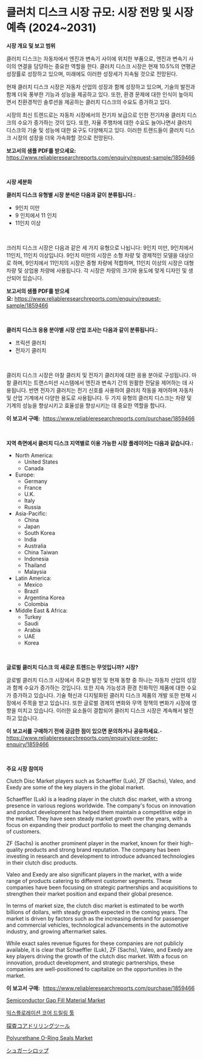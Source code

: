<p><h1>클러치 디스크 시장 규모: 시장 전망 및 시장 예측 (2024~2031)</h1></p><p><strong>시장 개요 및 보고 범위</strong></p>
<p><p>클러치 디스크는 자동차에서 엔진과 변속기 사이에 위치한 부품으로, 엔진과 변속기 사이의 연결을 담당하는 중요한 역할을 한다. 클러치 디스크 시장은 현재 10.5%의 연평균 성장률로 성장하고 있으며, 미래에도 이러한 성장세가 지속될 것으로 전망된다. </p><p>현재 클러치 디스크 시장은 자동차 산업의 성장과 함께 성장하고 있으며, 기술의 발전과 함께 더욱 풍부한 기능과 성능을 제공하고 있다. 또한, 환경 문제에 대한 인식이 높아지면서 친환경적인 솔루션을 제공하는 클러치 디스크의 수요도 증가하고 있다.</p><p>시장의 최신 트렌드로는 자동차 시장에서의 전기차 보급으로 인한 전기차용 클러치 디스크의 수요가 증가하는 것이 있다. 또한, 자율 주행차에 대한 수요도 늘어나면서 클러치 디스크의 기술 및 성능에 대한 요구도 다양해지고 있다. 이러한 트렌드들이 클러치 디스크 시장의 성장을 더욱 가속화할 것으로 전망된다.</p></p>
<p><strong>보고서의 샘플 PDF를 받으세요:</strong> <a href="https://www.reliableresearchreports.com/enquiry/request-sample/1859466">https://www.reliableresearchreports.com/enquiry/request-sample/1859466</a></p>
<p>&nbsp;</p>
<p><strong>시장 세분화</strong></p>
<p><strong>클러치 디스크 유형별 시장 분석은 다음과 같이 분류됩니다.:</strong></p>
<p><ul><li>9인치 미만</li><li>9 인치에서 11 인치</li><li>11인치 이상</li></ul></p>
<p>&nbsp;</p>
<p><p>크러치 디스크 시장은 다음과 같은 세 가지 유형으로 나뉩니다: 9인치 미만, 9인치에서 11인치, 11인치 이상입니다. 9인치 미만의 시장은 소형 차량 및 경제적인 모델을 대상으로 하며, 9인치에서 11인치의 시장은 중형 차량에 적합하며, 11인치 이상의 시장은 대형 차량 및 상업용 차량에 사용됩니다. 각 시장은 차량의 크기와 용도에 맞게 디자인 및 생산되어 있습니다.</p></p>
<p><strong>보고서의 샘플 PDF를 받으세요:</strong>&nbsp;<a href="https://www.reliableresearchreports.com/enquiry/request-sample/1859466">https://www.reliableresearchreports.com/enquiry/request-sample/1859466</a></p>
<p>&nbsp;</p>
<p><strong> 클러치 디스크 응용 분야별 시장 산업 조사는 다음과 같이 분류됩니다.:</strong></p>
<p><ul><li>프릭션 클러치</li><li>전자기 클러치</li></ul></p>
<p>&nbsp;</p>
<p><p>클러치 디스크 시장은 마찰 클러치 및 전자기 클러치에 대한 응용 분야로 구성됩니다. 마찰 클러치는 트랜스미션 시스템에서 엔진과 변속기 간의 원활한 전달을 제어하는 데 사용됩니다. 반면 전자기 클러치는 전기 신호를 사용하여 클러치 작동을 제어하며 자동차 및 산업 기계에서 다양한 용도로 사용됩니다. 두 가지 유형의 클러치 디스크는 차량 및 기계의 성능을 향상시키고 효율성을 향상시키는 데 중요한 역할을 합니다.</p></p>
<p><strong>이 보고서 구매:</strong>&nbsp; <a href="https://www.reliableresearchreports.com/purchase/1859466">https://www.reliableresearchreports.com/purchase/1859466</a></p>
<p>&nbsp;</p>
<p><strong>지역 측면에서 클러치 디스크 지역별로 이용 가능한 시장 플레이어는 다음과 같습니다.:</strong></p>
<p><ul>
    <li>
        North America:
        <ul>
            <li>United States</li>
            <li>Canada</li>
        </ul>
    </li>
    <li>
        Europe:
        <ul>
            <li>Germany</li>
            <li>France</li>
            <li>U.K.</li>
            <li>Italy</li>
            <li>Russia</li>
        </ul>
    </li>
    <li>
        Asia-Pacific:
        <ul>
            <li>China</li>
            <li>Japan</li>
            <li>South Korea</li>
            <li>India</li>
            <li>Australia</li>
            <li>China Taiwan</li>
            <li>Indonesia</li>
            <li>Thailand</li>
            <li>Malaysia</li>
        </ul>
    </li>
    <li>
        Latin America:
        <ul>
            <li>Mexico</li>
            <li>Brazil</li>
            <li>Argentina Korea</li>
            <li>Colombia</li>
        </ul>
    </li>
    <li>
        Middle East & Africa:
        <ul>
            <li>Turkey</li>
            <li>Saudi</li>
            <li>Arabia</li>
            <li>UAE</li>
            <li>Korea</li>
        </ul>
    </li>
    </ul></p>
<p>&nbsp;</p>
<p><strong>글로벌 클러치 디스크 의 새로운 트렌드는 무엇입니까? 시장?</strong></p>
<p><p>글로벌 클러치 디스크 시장에서 주요한 발전 및 현재 동향 중 하나는 자동차 산업의 성장과 함께 수요가 증가하는 것입니다. 또한 지속 가능성과 환경 친화적인 제품에 대한 수요가 증가하고 있습니다. 기술 혁신과 디지털화된 클러치 디스크 제품의 개발 또한 현재 시장에서 주목을 받고 있습니다. 또한 글로벌 경제의 변화와 무역 정책의 변화가 시장에 영향을 미치고 있습니다. 이러한 요소들이 결합되어 클러치 디스크 시장은 계속해서 발전하고 있습니다.</p></p>
<p><strong>이 보고서를 구매하기 전에 궁금한 점이 있으면 문의하거나 공유하세요.</strong>- <a href="https://www.reliableresearchreports.com/enquiry/pre-order-enquiry/1859466">https://www.reliableresearchreports.com/enquiry/pre-order-enquiry/1859466</a></p>
<p>&nbsp;</p>
<p><strong>주요 시장 참여자</strong></p>
<p><p>Clutch Disc Market players such as Schaeffler (Luk), ZF (Sachs), Valeo, and Exedy are some of the key players in the global market. </p><p>Schaeffler (Luk) is a leading player in the clutch disc market, with a strong presence in various regions worldwide. The company's focus on innovation and product development has helped them maintain a competitive edge in the market. They have seen steady market growth over the years, with a focus on expanding their product portfolio to meet the changing demands of customers.</p><p>ZF (Sachs) is another prominent player in the market, known for their high-quality products and strong brand reputation. The company has been investing in research and development to introduce advanced technologies in their clutch disc products. </p><p>Valeo and Exedy are also significant players in the market, with a wide range of products catering to different customer segments. These companies have been focusing on strategic partnerships and acquisitions to strengthen their market position and expand their global presence.</p><p>In terms of market size, the clutch disc market is estimated to be worth billions of dollars, with steady growth expected in the coming years. The market is driven by factors such as the increasing demand for passenger and commercial vehicles, technological advancements in the automotive industry, and growing aftermarket sales.</p><p>While exact sales revenue figures for these companies are not publicly available, it is clear that Schaeffler (Luk), ZF (Sachs), Valeo, and Exedy are key players driving the growth of the clutch disc market. With a focus on innovation, product development, and strategic partnerships, these companies are well-positioned to capitalize on the opportunities in the market.</p></p>
<p><strong>이 보고서 구매:</strong>&nbsp;&nbsp;<a href="https://www.reliableresearchreports.com/purchase/1859466">https://www.reliableresearchreports.com/purchase/1859466</a></p>
<p><p><a href="https://issuu.com/reportprime-2/docs/semiconductor-gap-fill-material-market-size-2030.p">Semiconductor Gap Fill Material Market</a></p><p><a href="https://medium.com/@joespinka88967/%ED%83%90%EC%82%AC-%EC%BD%94%EC%96%B4-%EB%93%9C%EB%A6%B4%EB%A7%81-%ED%88%B4-%EC%8B%9C%EC%9E%A5-%EB%B6%84%EC%84%9D-%EA%B8%80%EB%A1%9C%EB%B2%8C-%EC%82%B0%EC%97%85-%EC%A0%84%EB%A7%9D-%EB%B0%8F-%EC%98%88%EC%B8%A1-2024%EB%85%84%EB%B6%80%ED%84%B0-2031%EB%85%84%EA%B9%8C%EC%A7%80-79725e99b0f3">익스플로레이션 코어 드릴링 툴</a></p><p><a href="https://medium.com/@deontestanton2023/%E6%8E%A2%E6%9F%BB%E3%82%B3%E3%82%A2%E3%83%89%E3%83%AA%E3%83%AB%E3%83%84%E3%83%BC%E3%83%AB%E5%B8%82%E5%A0%B4%E3%81%AE%E8%A6%8F%E6%A8%A1-cagr-%E3%83%88%E3%83%AC%E3%83%B3%E3%83%892024%E5%B9%B4%E3%81%8B%E3%82%892030%E5%B9%B4-1973f51d3680">探査コアドリリングツール</a></p><p><a href="https://forested-sushi-9b0.notion.site/Polyurethane-O-Ring-Seals-Market-Size-Market-Trends-and-Growth-Outlook-forecasted-for-period-from--aafe95586fd140e987d83d1181dbf5d8">Polyurethane O-Ring Seals Market</a></p><p><a href="https://github.com/hwbcz413288296/Market-Research-Report-List-1/blob/main/5757465192538.md">シュガーシロップ</a></p></p>
